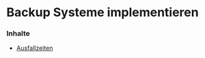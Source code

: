 
# Backup Systeme implementieren

### Inhalte
- [Ausfallzeiten](01_Module/09_M114-143_BackupSys/Ausfallzeiten) 